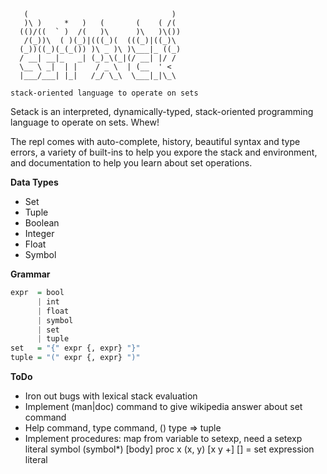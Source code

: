 ```
   (                                )
   )\ )     *   )   (       (    ( /(
  (()/((  ` )  /(   )\      )\   )\())
   /(_))\  ( )(_)|(((_)(  (((_)|((_)\
  (_))((_)(_(_()) )\ _ )\ )\___|_ ((_)
  / __| __|_   _| (_)_\(_|(/ __| |/ /
  \__ \ _|  | |    / _ \  | (__  ' <
  |___/___| |_|   /_/ \_\  \___|_|\_\

stack-oriented language to operate on sets
```

Setack is an interpreted, dynamically-typed, stack-oriented programming language to operate on sets. Whew!

The repl comes with auto-complete, history, beautiful syntax and type errors, a variety of built-ins to help you expore the stack and environment, and documentation to help you learn about set operations.

__Data Types__
* Set
* Tuple
* Boolean
* Integer
* Float
* Symbol

__Grammar__
```hs
expr  = bool
      | int
      | float
      | symbol
      | set
      | tuple
set   = "{" expr {, expr} "}"
tuple = "(" expr {, expr} ")"
```

__ToDo__
* Iron out bugs with lexical stack evaluation
* Implement (man|doc) command to give wikipedia answer about set command
* Help command, type command, () type => tuple
* Implement procedures: map from variable to setexp, need a setexp literal
  symbol (symbol*) [body] proc
  x (x, y) [x y +]
  [] = set expression literal

